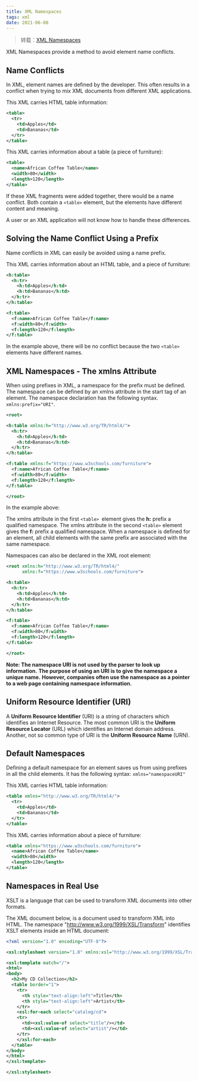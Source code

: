 ```yaml
---
title: XML Namespaces
tags: xml
date: 2021-06-08
---
```


> 转载：[XML Namespaces](https://www.w3schools.com/xml/xml_namespaces.asp)

XML Namespaces provide a method to avoid element name conflicts.

## Name Conflicts

In XML, element names are defined by the developer. This often results in a conflict when trying to mix XML documents from different XML applications.

This XML carries HTML table information:

```xml
<table>
  <tr>
    <td>Apples</td>
    <td>Bananas</td>
  </tr>
</table>
```

This XML carries information about a table (a piece of furniture):

```xml
<table>
  <name>African Coffee Table</name>
  <width>80</width>
  <length>120</length>
</table>
```

If these XML fragments were added together, there would be a name conflict. Both contain a `<table>` element, but the elements have different content and meaning.

A user or an XML application will not know how to handle these differences.

## Solving the Name Conflict Using a Prefix

Name conflicts in XML can easily be avoided using a name prefix.

This XML carries information about an HTML table, and a piece of furniture:

```xml
<h:table>
  <h:tr>
    <h:td>Apples</h:td>
    <h:td>Bananas</h:td>
  </h:tr>
</h:table>

<f:table>
  <f:name>African Coffee Table</f:name>
  <f:width>80</f:width>
  <f:length>120</f:length>
</f:table>
```

In the example above, there will be no conflict because the two `<table>` elements have different names.

## XML Namespaces - The xmlns Attribute

When using prefixes in XML, a namespace for the prefix must be defined.
The namespace can be defined by an xmlns attribute in the start tag of an element.
The namespace declaration has the following syntax. `xmlns:prefix="URI"`.

```xml
<root>

<h:table xmlns:h="http://www.w3.org/TR/html4/">
  <h:tr>
    <h:td>Apples</h:td>
    <h:td>Bananas</h:td>
  </h:tr>
</h:table>

<f:table xmlns:f="https://www.w3schools.com/furniture">
  <f:name>African Coffee Table</f:name>
  <f:width>80</f:width>
  <f:length>120</f:length>
</f:table>

</root>
```

In the example above:

The xmlns attribute in the first `<table> `element gives the **h:** prefix a qualified namespace.
The xmlns attribute in the second `<table>` element gives the **f:** prefix a qualified namespace.
When a namespace is defined for an element, all child elements with the same prefix are associated with the same namespace.

Namespaces can also be declared in the XML root element:

```xml
<root xmlns:h="http://www.w3.org/TR/html4/"
      xmlns:f="https://www.w3schools.com/furniture">

<h:table>
  <h:tr>
    <h:td>Apples</h:td>
    <h:td>Bananas</h:td>
  </h:tr>
</h:table>

<f:table>
  <f:name>African Coffee Table</f:name>
  <f:width>80</f:width>
  <f:length>120</f:length>
</f:table>

</root>
```

**Note: The namespace URI is not used by the parser to look up information.**
**The purpose of using an URI is to give the namespace a unique name.**
**However, companies often use the namespace as a pointer to a web page containing namespace information.**

## Uniform Resource Identifier (URI)

A **Uniform Resource Identifier** (URI) is a string of characters which identifies an Internet Resource.
The most common URI is the **Uniform Resource Locator** (URL) which identifies an Internet domain address. Another, not so common type of URI is the **Uniform Resource Name** (URN).

## Default Namespaces

Defining a default namespace for an element saves us from using prefixes in all the child elements. It has the following syntax: `xmlns="namespaceURI"`

This XML carries HTML table information:

```xml
<table xmlns="http://www.w3.org/TR/html4/">
  <tr>
    <td>Apples</td>
    <td>Bananas</td>
  </tr>
</table>
```

This XML carries information about a piece of furniture:

```xml
<table xmlns="https://www.w3schools.com/furniture">
  <name>African Coffee Table</name>
  <width>80</width>
  <length>120</length>
</table>
```

## Namespaces in Real Use

XSLT is a language that can be used to transform XML documents into other formats.

The XML document below, is a document used to transform XML into HTML.
The namespace "http://www.w3.org/1999/XSL/Transform" identifies XSLT elements inside an HTML document:

```xml
<?xml version="1.0" encoding="UTF-8"?>

<xsl:stylesheet version="1.0" xmlns:xsl="http://www.w3.org/1999/XSL/Transform">

<xsl:template match="/">
<html>
<body>
  <h2>My CD Collection</h2>
  <table border="1">
    <tr>
      <th style="text-align:left">Title</th>
      <th style="text-align:left">Artist</th>
    </tr>
    <xsl:for-each select="catalog/cd">
    <tr>
      <td><xsl:value-of select="title"/></td>
      <td><xsl:value-of select="artist"/></td>
    </tr>
    </xsl:for-each>
  </table>
</body>
</html>
</xsl:template>

</xsl:stylesheet>
```
